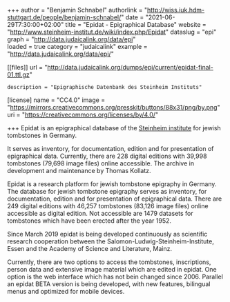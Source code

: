 +++
author = "Benjamin Schnabel"
authorlink = "http://wiss.iuk.hdm-stuttgart.de/people/benjamin-schnabel/"
date = "2021-06-29T7:30:00+02:00"
title = "Epidat - Epigraphical Database" 
website = "http://www.steinheim-institut.de/wiki/index.php/Epidat"
dataslug = "epi"
graph = "http://data.judaicalink.org/data/epi"  
loaded = true
category = "judaicalink"
example = "http://data.judaicalink.org/data/epi/"


[[files]]
	url = "http://data.judaicalink.org/dumps/epi/current/epidat-final-01.ttl.gz"
	
	
	description = "Epigraphische Datenbank des Steinheim Instituts"
	

[license]
name = "CC4.0"
image = "https://mirrors.creativecommons.org/presskit/buttons/88x31/png/by.png"
uri = "https://creativecommons.org/licenses/by/4.0/"
	
+++
Epidat is an epigraphical database of the [Steinheim institute](http://www.steinheim-institut.de) for jewish tombstones in Germany.

It serves as inventory, for documentation, edition and for presentation of epigraphical data.
Currently, there are 228 digital editions with 39,998 tombstones (79,698 image files) online accessible.
The archive in development and maintenance by Thomas Kollatz.

<!--more-->

Epidat is a research platform for jewish tombstone epigraphy in Germany.
The database for jewish tombstone epigraphy serves as inventory, for documentation, edition and for presentation of epigraphical data.
There are 249 digital editions with 46,257 tombstones (83,126 image files) online accessible as digital edition.
Not accessible are 1479 datasets for tombstones which have been erected after the year 1952.

Since March 2019 epidat is being developed continuously as scientific research cooperation between the Salomon-Ludwig-Steinheim-Institute, Essen and the Academy of Science and Literature, Mainz.

Currently, there are two options to access the tombstones, inscriptions, person data and extensive image material which are edited in epidat. One option is the web interface which has not bein changed since 2006. Parallel an epidat BETA version is being developed, with new features, bilingual menus and optimized for mobile devices.






